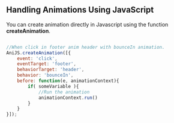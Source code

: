 ## Handling Animations Using JavaScript

You can create animation directly in Javascript using the function **createAnimation**.

```javascript

//When click in footer anim header with bounceIn animation.
AniJS.createAnimation([{
    event: 'click',
    eventTarget: 'footer',
    behaviorTarget: 'header',
    behavior: 'bounceIn',
    before: function(e, animationContext){
		if( someVariable ){
			//Run the animation
			animationContext.run()
		}
	}
}]);

```
